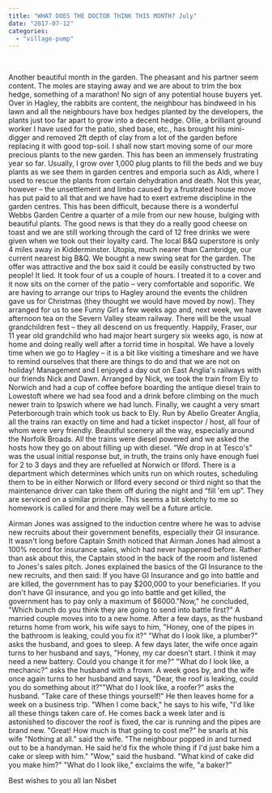 ```yaml
---
title: "WHAT DOES THE DOCTOR THINK THIS MONTH? July"
date: "2017-07-12"
categories: 
  - "village-pump"
---
```


 

Another beautiful month in the garden. The pheasant and his partner seem content. The moles are staying away and we are about to trim the box hedge, something of a marathon! No sign of any potential house buyers yet. Over in Hagley, the rabbits are content, the neighbour has bindweed in his lawn and all the neighbours have box hedges planted by the developers, the plants just too far apart to grow into a decent hedge. Ollie, a brilliant ground worker I have used for the patio, shed base, etc., has brought his mini-digger and removed 2ft depth of clay from a lot of the garden before replacing it with good top-soil. I shall now start moving some of our more precious plants to the new garden. This has been an immensely frustrating year so far. Usually, I grow over 1,000 plug plants to fill the beds and we buy plants as we see them in garden centres and emporia such as Aldi, where I used to rescue the plants from certain dehydration and death. Not this year, however – the unsettlement and limbo caused by a frustrated house move has put paid to all that and we have had to exert extreme discipline in the garden centres. This has been difficult, because there is a wonderful Webbs Garden Centre a quarter of a mile from our new house, bulging with beautiful plants. The good news is that they do a really good cheese on toast and we are still working through the card of 12 free drinks we were given when we took out their loyalty card. The local B&Q superstore is only 4 miles away in Kidderminster. Utopia, much nearer than Cambridge, our current nearest big B&Q. We bought a new swing seat for the garden. The offer was attractive and the box said it could be easily constructed by two people! It lied. It took four of us a couple of hours. I treated it to a cover and it now sits on the corner of the patio – very comfortable and soporific. We are having to arrange our trips to Hagley around the events the children gave us for Christmas (they thought we would have moved by now). They arranged for us to see Funny Girl a few weeks ago and, next week, we have afternoon tea on the Severn Valley steam railway. There will be the usual grandchildren fest – they all descend on us frequently. Happily, Fraser, our 11 year old grandchild who had major heart surgery six weeks ago, is now at home and doing really well after a torrid time in hospital. We have a lovely time when we go to Hagley – it is a bit like visiting a timeshare and we have to remind ourselves that there are things to do and that we are not on holiday! Management and I enjoyed a day out on East Anglia's railways with our friends Nick and Dawn. Arranged by Nick, we took the train from Ely to Norwich and had a cup of coffee before boarding the antique diesel train to Lowestoft where we had sea food and a drink before climbing on the much newer train to Ipswich where we had lunch. Finally, we caught a very smart Peterborough train which took us back to Ely. Run by Abelio Greater Anglia, all the trains ran exactly on time and had a ticket inspector / host, all four of whom were very friendly. Beautiful scenery all the way, especially around the Norfolk Broads. All the trains were diesel powered and we asked the hosts how they go on about filling up with diesel. “We drop in at Tesco's” was the usual initial response but, in truth, the trains only have enough fuel for 2 to 3 days and they are refuelled at Norwich or Ilford. There is a department which determines which units run on which routes, scheduling them to be in either Norwich or Ilford every second or third night so that the maintenance driver can take them off during the night and “fill 'em up”. They are serviced on a similar principle. This seems a bit sketchy to me so homework is called for and there may well be a future article.

Airman Jones was assigned to the induction centre where he was to advise new recruits about their government benefits, especially their GI insurance. It wasn't long before Captain Smith noticed that Airman Jones had almost a 100% record for insurance sales, which had never happened before. Rather than ask about this, the Captain stood in the back of the room and listened to Jones's sales pitch. Jones explained the basics of the GI Insurance to the new recruits, and then said: If you have GI Insurance and go into battle and are killed, the government has to pay $200,000 to your beneficiaries. If you don't have GI insurance, and you go into battle and get killed, the government has to pay only a maximum of $6000."Now," he concluded, "Which bunch do you think they are going to send into battle first?" A married couple moves into to a new home. After a few days, as the husband returns home from work, his wife says to him, "Honey, one of the pipes in the bathroom is leaking, could you fix it?" "What do I look like, a plumber?" asks the husband, and goes to sleep. A few days later, the wife once again turns to her husband and says, "Honey, my car doesn't start. I think it may need a new battery. Could you change it for me?" "What do I look like, a mechanic?" asks the husband with a frown. A week goes by, and the wife once again turns to her husband and says, "Dear, the roof is leaking, could you do something about it?""What do I look like, a roofer?" asks the husband. "Take care of these things yourself!" He then leaves home for a week on a business trip. "When I come back," he says to his wife, "I'd like all these things taken care of. He comes back a week later and is astonished to discover the roof is fixed, the car is running and the pipes are brand new. "Great! How much is that going to cost me?" he snarls at his wife "Nothing at all." said the wife. "The neighbour popped in and turned out to be a handyman. He said he'd fix the whole thing if I'd just bake him a cake or sleep with him." "Wow," said the husband. "What kind of cake did you make him?" "What do I look like," exclaims the wife, "a baker?"

Best wishes to you all Ian Nisbet
